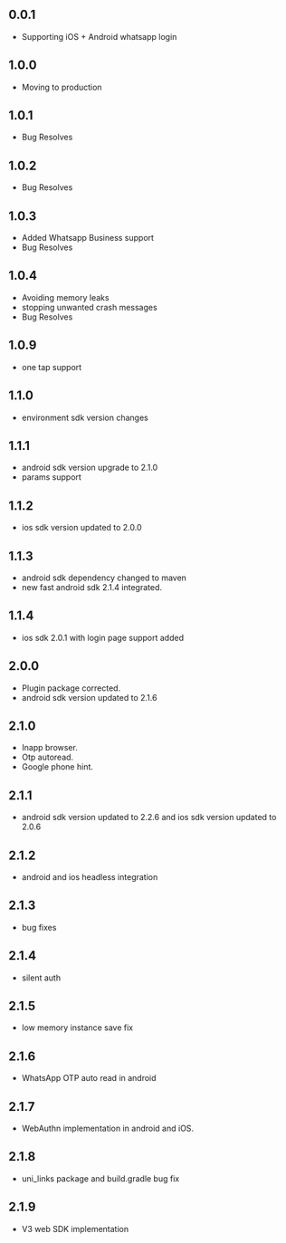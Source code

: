 ## 0.0.1

* Supporting iOS + Android whatsapp login

## 1.0.0

* Moving to production

## 1.0.1

* Bug Resolves

## 1.0.2

* Bug Resolves

## 1.0.3

* Added Whatsapp Business support
* Bug Resolves

## 1.0.4

* Avoiding memory leaks
* stopping unwanted crash messages
* Bug Resolves

## 1.0.9

* one tap support

## 1.1.0

* environment sdk version changes

## 1.1.1

* android sdk version upgrade to 2.1.0
* params support

## 1.1.2
* ios sdk version updated to 2.0.0

## 1.1.3
* android sdk dependency changed to maven
* new fast android sdk 2.1.4 integrated.

## 1.1.4
* ios sdk 2.0.1 with login page support added

## 2.0.0
* Plugin package corrected.
* android sdk version updated to 2.1.6

## 2.1.0
* Inapp browser.
* Otp autoread.
* Google phone hint.

## 2.1.1
* android sdk version updated to 2.2.6 and ios sdk version updated to 2.0.6

## 2.1.2
* android and ios headless integration

## 2.1.3
* bug fixes

## 2.1.4
* silent auth

## 2.1.5
* low memory instance save fix

## 2.1.6
* WhatsApp OTP auto read in android

## 2.1.7
* WebAuthn implementation in android and iOS.

## 2.1.8
* uni_links package and build.gradle bug fix

## 2.1.9
* V3 web SDK implementation